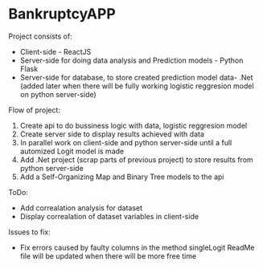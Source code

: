 # BankruptcyAPP

Project consists of:
  * Client-side - ReactJS
  * Server-side for doing data analysis and Prediction models - Python Flask
  * Server-side for database, to store created prediction model data- .Net (added later when there will be fully working logistic reggresion model on python server-side)
  
Flow of project:
  1. Create api to do bussiness logic with data, logistic reggresion model
  2. Create server side to display results achieved with data
  3. In parallel work on client-side and python server-side until a full automized Logit model is made
  4. Add .Net project (scrap parts of previous project) to store results from python server-side
  5. Add a Self-Organizing Map and Binary Tree models to the api 

ToDo:
 * Add correalation analysis for dataset
 * Display correalation of dataset variables in client-side
 
Issues to fix:
 * Fix errors caused by faulty columns in the method singleLogit
ReadMe file will be updated when there will be more free time
